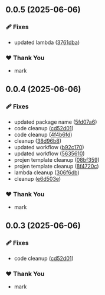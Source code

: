 ## 0.0.5 (2025-06-06)

### 🩹 Fixes

- updated lambda ([3761dba](https://github.com/mwashburn160/pipeline-builder/commit/3761dba))

### ❤️ Thank You

- mark

## 0.0.4 (2025-06-06)

### 🩹 Fixes

- updated package name ([5fd07a6](https://github.com/mwashburn160/pipeline-builder/commit/5fd07a6))
- code cleanup ([cd52d01](https://github.com/mwashburn160/pipeline-builder/commit/cd52d01))
- code cleanup ([4f4b6fd](https://github.com/mwashburn160/pipeline-builder/commit/4f4b6fd))
- cleanup ([38d96b8](https://github.com/mwashburn160/pipeline-builder/commit/38d96b8))
- updated workflow ([b92c170](https://github.com/mwashburn160/pipeline-builder/commit/b92c170))
- updated workflow ([5635610](https://github.com/mwashburn160/pipeline-builder/commit/5635610))
- projen template cleanup ([08bf359](https://github.com/mwashburn160/pipeline-builder/commit/08bf359))
- projen template cleanup ([8f4720c](https://github.com/mwashburn160/pipeline-builder/commit/8f4720c))
- lambda cleanup ([306f6db](https://github.com/mwashburn160/pipeline-builder/commit/306f6db))
- cleanup ([e6d503e](https://github.com/mwashburn160/pipeline-builder/commit/e6d503e))

### ❤️ Thank You

- mark

## 0.0.3 (2025-06-06)

### 🩹 Fixes

- code cleanup ([cd52d01](https://github.com/mwashburn160/pipeline-builder/commit/cd52d01))

### ❤️ Thank You

- mark